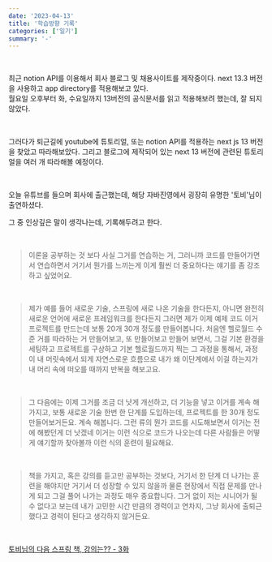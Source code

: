 ```yaml
---
date: '2023-04-13'
title: '학습방향 기록'
categories: ['일기']
summary: '-'
---
```


<br>

최근 notion API를 이용해서 회사 블로그 및 채용사이트를 제작중이다.
next 13.3 버전을 사용하고 app directory를 적용해보고 있다.  
월요일 오후부터 화, 수요일까지 13버전의 공식문서를 읽고 적용해보려 했는데, 잘 되지 않았다.

<br>

그러다가 퇴근길에 youtube에 튜토리얼, 또는 notion API를 적용하는 next js 13 버전을 찾았고 따라해보았다.
그리고 블로그에 제작되어 있는 next 13 버전에 관련된 튜토리얼을 여러 개 따라해볼 예정이다.

<br>

오늘 유튜브를 들으며 회사에 출근했는데, 해당 자바진영에서 굉장히 유명한 '토비'님이 출연하셨다.

그 중 인상깊은 말이 생각나는데, 기록해두려고 한다.

<br>

> 이론을 공부하는 것 보다 사실 그거를 연습하는 거, 그러니까 코드를 만들어가면서 연습하면서 거기서 뭔가를 느끼는게 이게 훨씬 더 중요하다는 얘기를 좀 강조하고 싶었어요.

<br>

> 제가 예를 들어 새로운 기술, 스프링에 새로 나온 기술을 한다든지, 아니면 완전히 새로운 언어에 새로운 프레임워크를 한다든지 그러면 제가 이제 예제 코드 이거 프로젝트를 만드는데 보통 20개 30개 정도를 만들어봅니다. 처음엔 헬로월드 수준 거를 따라하는 거 만들어보고, 또 만들어보고 만들어 보면서, 그걸 기본 환경을 세팅하고 프로젝트를 구상하고 기본 헬로월드까지 찍는 그 과정을 통해서, 과정이 내 머릿속에서 되게 자연스로운 흐름으로 내가 왜 이단계에서 이걸 하는지가 내 머리 속에 떠오를 때까지 반복을 해보고요.

<br>

> 그 다음에는 이제 그거를 조금 더 낫게 개선하고, 더 기능을 넣고 이거를 계속 해가지고, 보통 새로운 기술 한번 한 단계를 도입하는데, 프로젝트를 한 30개 정도 만들어보거든요. 계속 해봅니다. 그런 류의 뭔가 코드를 시도해보면서 이거는 전에 해봤던게 더 낫겠네 이거는 이런 식으로 코드가 나오는데 다른 사람들은 어떻게 얘기할까 찾아볼까 이런 식의 훈련이 필요해요.

<br>

> 책을 가지고, 혹은 강의를 듣고만 공부하는 것보다, 거기서 한 단계 더 나가는 훈련을 해야지만 거기서 더 성장할 수 있지 않을까 물론 현장에서 직접 문제를 만나게 되고 그걸 풀어 나가는 과정도 매우 중요합니다. 그거 없이 저는 시니어가 될 수 없다고 보는데 내가 고민한 시간 만큼의 경력이고 연차지, 그냥 회사에 출퇴근했다고 경력이 된다고 생각하지 않거든요.

<br>

[토비님의 다음 스프링 책, 강의는?? - 3화](https://youtu.be/hGG6aumLMl0)
